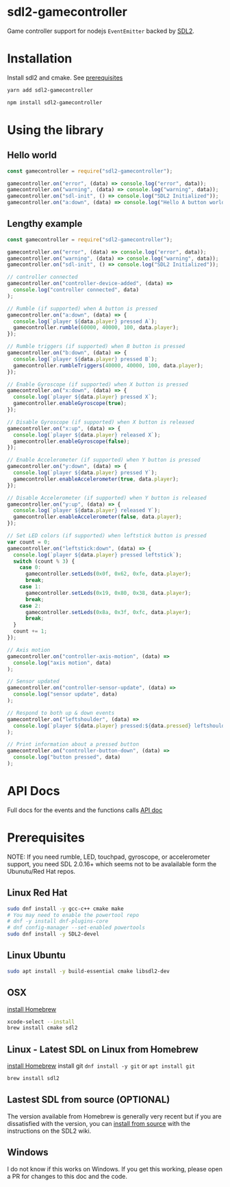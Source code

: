 # sdl2-gamecontroller

Game controller support for nodejs `EventEmitter` backed by [SDL2](https://www.libsdl.org/).

# Installation

Install sdl2 and cmake. See [prerequisites](#Prerequisites)

```sh
yarn add sdl2-gamecontroller
```

```sh
npm install sdl2-gamecontroller
```

# Using the library

## Hello world

```js
const gamecontroller = require("sdl2-gamecontroller");

gamecontroller.on("error", (data) => console.log("error", data));
gamecontroller.on("warning", (data) => console.log("warning", data));
gamecontroller.on("sdl-init", () => console.log("SDL2 Initialized"));
gamecontroller.on("a:down", (data) => console.log("Hello A button world"));
```

## Lengthy example

```js
const gamecontroller = require("sdl2-gamecontroller");

gamecontroller.on("error", (data) => console.log("error", data));
gamecontroller.on("warning", (data) => console.log("warning", data));
gamecontroller.on("sdl-init", () => console.log("SDL2 Initialized"));

// controller connected
gamecontroller.on("controller-device-added", (data) =>
  console.log("controller connected", data)
);

// Rumble (if supported) when A button is pressed
gamecontroller.on("a:down", (data) => {
  console.log(`player ${data.player} pressed A`);
  gamecontroller.rumble(60000, 40000, 100, data.player);
});

// Rumble triggers (if supported) when B button is pressed
gamecontroller.on("b:down", (data) => {
  console.log(`player ${data.player} pressed B`);
  gamecontroller.rumbleTriggers(40000, 40000, 100, data.player);
});

// Enable Gyroscope (if supported) when X button is pressed
gamecontroller.on("x:down", (data) => {
  console.log(`player ${data.player} pressed X`);
  gamecontroller.enableGyroscope(true);
});

// Disable Gyroscope (if supported) when X button is released
gamecontroller.on("x:up", (data) => {
  console.log(`player ${data.player} released X`);
  gamecontroller.enableGyroscope(false);
});

// Enable Accelerometer (if supported) when Y button is pressed
gamecontroller.on("y:down", (data) => {
  console.log(`player ${data.player} pressed Y`);
  gamecontroller.enableAccelerometer(true, data.player);
});

// Disable Accelerometer (if supported) when Y button is released
gamecontroller.on("y:up", (data) => {
  console.log(`player ${data.player} released Y`);
  gamecontroller.enableAccelerometer(false, data.player);
});

// Set LED colors (if supported) when leftstick button is pressed
var count = 0;
gamecontroller.on("leftstick:down", (data) => {
  console.log(`player ${data.player} pressed leftstick`);
  switch (count % 3) {
    case 0:
      gamecontroller.setLeds(0x0f, 0x62, 0xfe, data.player);
      break;
    case 1:
      gamecontroller.setLeds(0x19, 0x80, 0x38, data.player);
      break;
    case 2:
      gamecontroller.setLeds(0x8a, 0x3f, 0xfc, data.player);
      break;
  }
  count += 1;
});

// Axis motion
gamecontroller.on("controller-axis-motion", (data) =>
  console.log("axis motion", data)
);

// Sensor updated
gamecontroller.on("controller-sensor-update", (data) =>
  console.log("sensor update", data)
);

// Respond to both up & down events
gamecontroller.on("leftshoulder", (data) =>
  console.log(`player ${data.player} pressed:${data.pressed} leftshoulder`)
);

// Print information about a pressed button
gamecontroller.on("controller-button-down", (data) =>
  console.log("button pressed", data)
);
```

# API Docs

Full docs for the events and the functions calls
[API doc](docs/API.md)

# Prerequisites

NOTE: If you need rumble, LED, touchpad, gyroscope, or accelerometer support, you need SDL 2.0.16+ which seems not to be avalailable form the Ubunutu/Red Hat repos.

## Linux **Red Hat**

```sh
sudo dnf install -y gcc-c++ cmake make
# You may need to enable the powertool repo
# dnf -y install dnf-plugins-core
# dnf config-manager --set-enabled powertools
sudo dnf install -y SDL2-devel
```

## Linux **Ubuntu**

```sh
sudo apt install -y build-essential cmake libsdl2-dev
```

## OSX

[install Homebrew](https://brew.sh/)

```sh
xcode-select --install
brew install cmake sdl2
```

## Linux - Latest SDL on Linux from Homebrew

[install Homebrew](https://brew.sh/)
install git `dnf install -y git` or `apt install git`

```sh
brew install sdl2
```

## Lastest SDL from source (OPTIONAL)

The version available from Homebrew is generally very recent but if you are dissatisfied with the version, you can [install from source](https://wiki.libsdl.org/Installation) with the instructions on the SDL2 wiki.

## Windows

I do not know if this works on Windows. If you get this working, please open a PR for changes to this doc and the code.
